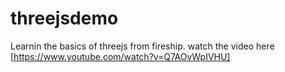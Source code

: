 # threejsdemo
Learnin the basics of threejs from fireship. watch the video here [https://www.youtube.com/watch?v=Q7AOvWpIVHU]
